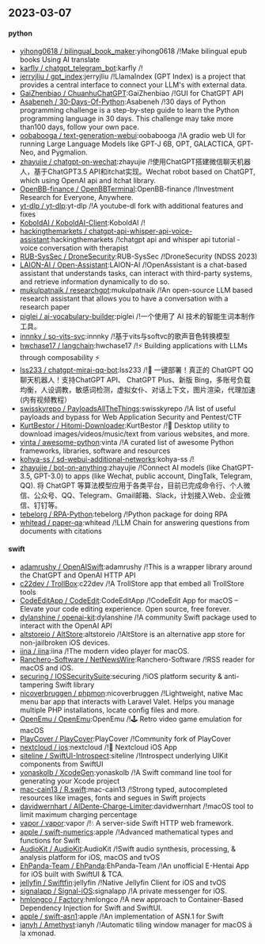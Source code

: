 ## 2023-03-07

#### python
* [yihong0618 / bilingual_book_maker](https://github.com/yihong0618/bilingual_book_maker):yihong0618 /!Make bilingual epub books Using AI translate
* [karfly / chatgpt_telegram_bot](https://github.com/karfly/chatgpt_telegram_bot):karfly /!
* [jerryjliu / gpt_index](https://github.com/jerryjliu/gpt_index):jerryjliu /!LlamaIndex (GPT Index) is a project that provides a central interface to connect your LLM's with external data.
* [GaiZhenbiao / ChuanhuChatGPT](https://github.com/GaiZhenbiao/ChuanhuChatGPT):GaiZhenbiao /!GUI for ChatGPT API
* [Asabeneh / 30-Days-Of-Python](https://github.com/Asabeneh/30-Days-Of-Python):Asabeneh /!30 days of Python programming challenge is a step-by-step guide to learn the Python programming language in 30 days. This challenge may take more than100 days, follow your own pace.
* [oobabooga / text-generation-webui](https://github.com/oobabooga/text-generation-webui):oobabooga /!A gradio web UI for running Large Language Models like GPT-J 6B, OPT, GALACTICA, GPT-Neo, and Pygmalion.
* [zhayujie / chatgpt-on-wechat](https://github.com/zhayujie/chatgpt-on-wechat):zhayujie /!使用ChatGPT搭建微信聊天机器人，基于ChatGPT3.5 API和itchat实现。Wechat robot based on ChatGPT, which using OpenAI api and itchat library.
* [OpenBB-finance / OpenBBTerminal](https://github.com/OpenBB-finance/OpenBBTerminal):OpenBB-finance /!Investment Research for Everyone, Anywhere.
* [yt-dlp / yt-dlp](https://github.com/yt-dlp/yt-dlp):yt-dlp /!A youtube-dl fork with additional features and fixes
* [KoboldAI / KoboldAI-Client](https://github.com/KoboldAI/KoboldAI-Client):KoboldAI /!
* [hackingthemarkets / chatgpt-api-whisper-api-voice-assistant](https://github.com/hackingthemarkets/chatgpt-api-whisper-api-voice-assistant):hackingthemarkets /!chatgpt api and whisper api tutorial - voice conversation with therapist
* [RUB-SysSec / DroneSecurity](https://github.com/RUB-SysSec/DroneSecurity):RUB-SysSec /!DroneSecurity (NDSS 2023)
* [LAION-AI / Open-Assistant](https://github.com/LAION-AI/Open-Assistant):LAION-AI /!OpenAssistant is a chat-based assistant that understands tasks, can interact with third-party systems, and retrieve information dynamically to do so.
* [mukulpatnaik / researchgpt](https://github.com/mukulpatnaik/researchgpt):mukulpatnaik /!An open-source LLM based research assistant that allows you to have a conversation with a research paper
* [piglei / ai-vocabulary-builder](https://github.com/piglei/ai-vocabulary-builder):piglei /!一个使用了 AI 技术的智能生词本制作工具。
* [innnky / so-vits-svc](https://github.com/innnky/so-vits-svc):innnky /!基于vits与softvc的歌声音色转换模型
* [hwchase17 / langchain](https://github.com/hwchase17/langchain):hwchase17 /!⚡
Building applications with LLMs through composability
⚡
* [lss233 / chatgpt-mirai-qq-bot](https://github.com/lss233/chatgpt-mirai-qq-bot):lss233 /!🚀
一键部署！真正的 ChatGPT QQ 聊天机器人！支持ChatGPT API、 ChatGPT Plus、新版 Bing，多账号负载均衡，人设调教，敏感词检测，虚拟女仆、对话上下文，图片渲染，代理加速 (内有视频教程）
* [swisskyrepo / PayloadsAllTheThings](https://github.com/swisskyrepo/PayloadsAllTheThings):swisskyrepo /!A list of useful payloads and bypass for Web Application Security and Pentest/CTF
* [KurtBestor / Hitomi-Downloader](https://github.com/KurtBestor/Hitomi-Downloader):KurtBestor /!🍰
Desktop utility to download images/videos/music/text from various websites, and more.
* [vinta / awesome-python](https://github.com/vinta/awesome-python):vinta /!A curated list of awesome Python frameworks, libraries, software and resources
* [kohya-ss / sd-webui-additional-networks](https://github.com/kohya-ss/sd-webui-additional-networks):kohya-ss /!
* [zhayujie / bot-on-anything](https://github.com/zhayujie/bot-on-anything):zhayujie /!Connect AI models (like ChatGPT-3.5, GPT-3.0) to apps (like Wechat, public account, DingTalk, Telegram, QQ). 将 ChatGPT 等算法模型应用于各类平台，目前已完成命令行、个人微信、公众号、QQ、Telegram、Gmail邮箱、Slack，计划接入Web、企业微信、钉钉等。
* [tebelorg / RPA-Python](https://github.com/tebelorg/RPA-Python):tebelorg /!Python package for doing RPA
* [whitead / paper-qa](https://github.com/whitead/paper-qa):whitead /!LLM Chain for answering questions from documents with citations

#### swift
* [adamrushy / OpenAISwift](https://github.com/adamrushy/OpenAISwift):adamrushy /!This is a wrapper library around the ChatGPT and OpenAI HTTP API
* [c22dev / TrollBox](https://github.com/c22dev/TrollBox):c22dev /!A TrollStore app that embed all TrollStore tools
* [CodeEditApp / CodeEdit](https://github.com/CodeEditApp/CodeEdit):CodeEditApp /!CodeEdit App for macOS – Elevate your code editing experience. Open source, free forever.
* [dylanshine / openai-kit](https://github.com/dylanshine/openai-kit):dylanshine /!A community Swift package used to interact with the OpenAI API
* [altstoreio / AltStore](https://github.com/altstoreio/AltStore):altstoreio /!AltStore is an alternative app store for non-jailbroken iOS devices.
* [iina / iina](https://github.com/iina/iina):iina /!The modern video player for macOS.
* [Ranchero-Software / NetNewsWire](https://github.com/Ranchero-Software/NetNewsWire):Ranchero-Software /!RSS reader for macOS and iOS.
* [securing / IOSSecuritySuite](https://github.com/securing/IOSSecuritySuite):securing /!iOS platform security & anti-tampering Swift library
* [nicoverbruggen / phpmon](https://github.com/nicoverbruggen/phpmon):nicoverbruggen /!Lightweight, native Mac menu bar app that interacts with Laravel Valet. Helps you manage multiple PHP installations, locate config files and more.
* [OpenEmu / OpenEmu](https://github.com/OpenEmu/OpenEmu):OpenEmu /!🕹
Retro video game emulation for macOS
* [PlayCover / PlayCover](https://github.com/PlayCover/PlayCover):PlayCover /!Community fork of PlayCover
* [nextcloud / ios](https://github.com/nextcloud/ios):nextcloud /!📱
Nextcloud iOS App
* [siteline / SwiftUI-Introspect](https://github.com/siteline/SwiftUI-Introspect):siteline /!Introspect underlying UIKit components from SwiftUI
* [yonaskolb / XcodeGen](https://github.com/yonaskolb/XcodeGen):yonaskolb /!A Swift command line tool for generating your Xcode project
* [mac-cain13 / R.swift](https://github.com/mac-cain13/R.swift):mac-cain13 /!Strong typed, autocompleted resources like images, fonts and segues in Swift projects
* [davidwernhart / AlDente-Charge-Limiter](https://github.com/davidwernhart/AlDente-Charge-Limiter):davidwernhart /!macOS tool to limit maximum charging percentage
* [vapor / vapor](https://github.com/vapor/vapor):vapor /!💧
A server-side Swift HTTP web framework.
* [apple / swift-numerics](https://github.com/apple/swift-numerics):apple /!Advanced mathematical types and functions for Swift
* [AudioKit / AudioKit](https://github.com/AudioKit/AudioKit):AudioKit /!Swift audio synthesis, processing, & analysis platform for iOS, macOS and tvOS
* [EhPanda-Team / EhPanda](https://github.com/EhPanda-Team/EhPanda):EhPanda-Team /!An unofficial E-Hentai App for iOS built with SwiftUI & TCA.
* [jellyfin / Swiftfin](https://github.com/jellyfin/Swiftfin):jellyfin /!Native Jellyfin Client for iOS and tvOS
* [signalapp / Signal-iOS](https://github.com/signalapp/Signal-iOS):signalapp /!A private messenger for iOS.
* [hmlongco / Factory](https://github.com/hmlongco/Factory):hmlongco /!A new approach to Container-Based Dependency Injection for Swift and SwiftUI.
* [apple / swift-asn1](https://github.com/apple/swift-asn1):apple /!An implementation of ASN.1 for Swift
* [ianyh / Amethyst](https://github.com/ianyh/Amethyst):ianyh /!Automatic tiling window manager for macOS à la xmonad.

